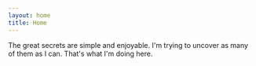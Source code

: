 ```yaml
---
layout: home
title: Home
---
```

<p>
The great secrets are simple and enjoyable.  I'm trying to uncover as many of them as I can.  That's what I'm doing here.
</p>
